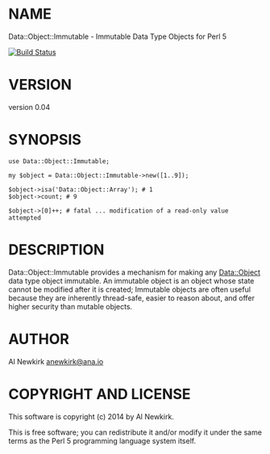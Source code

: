 # NAME

Data::Object::Immutable - Immutable Data Type Objects for Perl 5

[![Build Status](https://travis-ci.org/alnewkirk/Data-Object-Immutable.png?branch=master)](https://travis-ci.org/alnewkirk/Data-Object-Immutable)

# VERSION

version 0.04

# SYNOPSIS

    use Data::Object::Immutable;

    my $object = Data::Object::Immutable->new([1..9]);

    $object->isa('Data::Object::Array'); # 1
    $object->count; # 9

    $object->[0]++; # fatal ... modification of a read-only value attempted

# DESCRIPTION

Data::Object::Immutable provides a mechanism for making any [Data::Object](https://metacpan.org/pod/Data::Object)
data type object immutable. An immutable object is an object whose state cannot
be modified after it is created; Immutable objects are often useful because
they are inherently thread-safe, easier to reason about, and offer higher
security than mutable objects.

# AUTHOR

Al Newkirk <anewkirk@ana.io>

# COPYRIGHT AND LICENSE

This software is copyright (c) 2014 by Al Newkirk.

This is free software; you can redistribute it and/or modify it under
the same terms as the Perl 5 programming language system itself.
